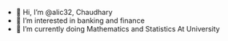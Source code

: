 - 👋 Hi, I’m @alic32, Chaudhary
- 👀 I’m interested in banking  and finance
- 🌱 I’m currently doing Mathematics and Statistics At University
<!---
alic32/alic32 is a ✨ special ✨ repository because its `README.md` (this file) appears on your GitHub profile.
You can click the Preview link to take a look at your changes.
--->
